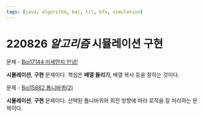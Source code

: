 ```yaml
---
tags: [java, algorithm, boj, til, bfs, simulation]
---
```


# 220826 _알고리즘_ 시뮬레이션 구현

문제 - [Boj17144 미세먼지 안녕!](https://www.acmicpc.net/problem/17144)

**시뮬레이션**, **구현** 문제이다. 핵심은 **배열 돌리기**, 배열 복사 등을 잘하는 것이다.

문제 - [Boj15662 톱니바퀴(2)](https://www.acmicpc.net/problem/15662)

**시뮬레이션**, **구현** 문제이다. 선택된 톱니바퀴와 회전 방향에 따라 로직을 잘 처리하는 문제이다.
